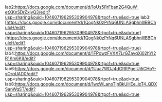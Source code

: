 lab2:https://docs.google.com/document/d/1oUs5i1rFban2G4QuW-etXKnSDrZxjvQ3/edit?usp=sharing&ouid=104607196295309904978&rtpof=true&sd=true
lab3:[https://docs.google.com/document/d/1QogNk0zPrNq6UNLASgbhnIllBBChuIxH/edit?usp=sharing&ouid=104607196295309904978&rtpof=true&sd=true](https://docs.google.com/document/d/1QogNk0zPrNq6UNLASgbhnIllBBChuIxH/edit?usp=sharing&ouid=104607196295309904978&rtpof=true&sd=true)
lab4:https://docs.google.com/document/d/1FPowzFVXX7LrGZavqXi02hYI2R1Km6K9/edit?usp=sharing&ouid=104607196295309904978&rtpof=true&sd=true
lab6:https://docs.google.com/document/d/1Uua7WDJ4dGRRPgelUi5CHoY-sOrqUAD0/edit?usp=sharing&ouid=104607196295309904978&rtpof=true&sd=true
lab8:https://docs.google.com/document/d/1wcWLanoTjnBkUHEe_ioT4_QDXSanWqST/edit?usp=sharing&ouid=104607196295309904978&rtpof=true&sd=true
